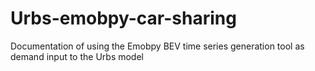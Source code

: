 # Urbs-emobpy-car-sharing
Documentation of using the Emobpy BEV time series generation tool as demand input to the Urbs model
